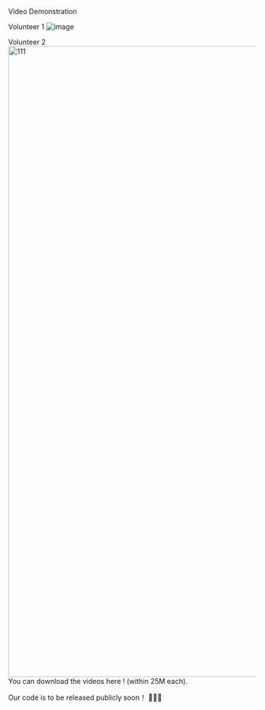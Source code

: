 Video Demonstration 

Volunteer 1
![image](https://github.com/HongminMu/ZhuMang/assets/57067148/7820972f-91ab-4a45-aa9f-684060dc663b)

Volunteer 2
<img width="1278" alt="111" src="https://github.com/user-attachments/assets/e6408f10-d5b1-4d98-bc37-b9c6c714f3fc">
You can download the videos here ! (within 25M each).

Our code is to be released publicly soon！ 🚀🚀🚀
